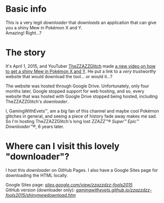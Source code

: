 # Basic info
This is a very legit *downloader* that *downloads* an application that can give you a shiny Mew in Pokémon X and Y.  
Amazing! Right...?

# The story
It's April 1, 2015, and YouTuber [TheZZAZZGlitch](https://www.youtube.com/channel/UCKlA7qF9XKwu79ULYmVu28w) made [a new video on how to get a shiny Mew in Pokémon X and Y](https://www.youtube.com/watch?v=ECrY7Dd_F0E). He put a link to a *very trustworthy* website that would download the tool... or would it...?

The website was hosted through Google Drive. Unfortunately, only four months later, Google stopped support for web hosting, and so, every website that was hosted with Google Drive stopped being hosted, including TheZZAZZGlitch's *downloader*.

I, GamingWithEvets™, am a big fan of this channel and maybe cool Pokémon glitches in general, and seeing a piece of history fade away makes me sad. So I'm hosting TheZZAZZGlitch's long lost *ZZAZZ™® Super™ Epic™ Downloader™®*, 6 years later.

# Where can I visit this lovely "downloader"?
I host this *downloader* on GitHub Pages. I also have a Google Sites page for downloading the HTML locally.

Google Sites page: [*sites.google.com/view/zzazzdzz-fools2015*](https://sites.google.com/view/zzazzdzz-fools2015)  
GitHub version (downloader only): [*gamingwithevets.github.io/zzazzdzz-fools2015/shinymewdownload.htm*](https://gamingwithevets.github.io/zzazzdzz-fools2015/shinymewdownload.htm)
